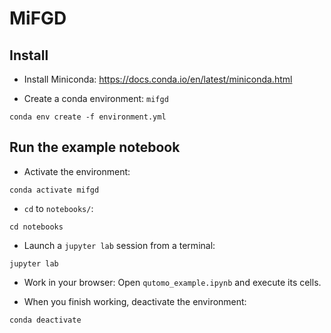 # MiFGD


## Install

- Install Miniconda: https://docs.conda.io/en/latest/miniconda.html

- Create a conda environment: `mifgd`
```
conda env create -f environment.yml
```

## Run the example notebook

- Activate the environment:
```
conda activate mifgd
```

- `cd` to  `notebooks/`:
```
cd notebooks
```

- Launch a `jupyter lab` session from a terminal:
```
jupyter lab
```

- Work in your browser: Open `qutomo_example.ipynb` and execute its cells.


- When you finish working, deactivate the environment: 

```
conda deactivate
```


